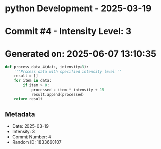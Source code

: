 ﻿# python Development - 2025-03-19
# Commit #4 - Intensity Level: 3
# Generated on: 2025-06-07 13:10:35
```python
def process_data_4(data, intensity=3):
    '''Process data with specified intensity level'''
    result = []
    for item in data:
        if item > 0:
            processed = item * intensity + 15
            result.append(processed)
    return result
```
## Metadata
- Date: 2025-03-19
- Intensity: 3
- Commit Number: 4
- Random ID: 1833660107
